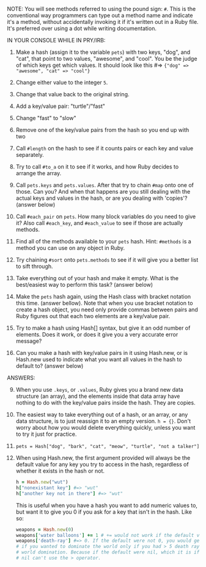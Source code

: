 NOTE: You will see methods referred to using the pound sign: `#`. This is the conventional 
way programmers can type out a method name and indicate it's a method, without 
accidentally invoking it if it's written out in a Ruby file. It's preferred over 
using a dot while writing documentation.

IN YOUR CONSOLE WHILE IN PRY/IRB:

1. Make a hash (assign it to the variable `pets`) with two keys, "dog", and "cat",
   that point to two values, "awesome", and "cool". You be the judge of which keys 
   get which values. It should look like this #=> `{"dog" => "awesome", "cat" => "cool"}`
   
2. Change either value to the integer `5`.

3. Change that value back to the original string.

4. Add a key/value pair: "turtle"/"fast"

5. Change "fast" to "slow"

6. Remove one of the key/value pairs from the hash so you end up with two

7. Call `#length` on the hash to see if it counts pairs or each key and value separately. 
 
8. Try to call `#to_a` on it to see if it works, and how Ruby decides to arrange the 
   array.
   
9. Call `pets.keys` and `pets.values`. After that try to chain `#map` onto one of those. Can you? And 
   when that happens are you still dealing with the actual keys and values in the hash, 
   or are you dealing with 'copies'? (answer below)
   
10. Call `#each_pair` on `pets`. How many block variables do you need to give it? 
    Also call `#each_key`, and `#each_value` to see if those are actually methods.
    
11. Find all of the methods available to your `pets` hash. Hint: `#methods` is a method 
    you can use on any object in Ruby.
    
12. Try chaining `#sort` onto `pets.methods` to see if it will give you a better list to 
    sift through.
    
13. Take everything out of your hash and make it empty. What is the best/easiest way 
    to perform this task? (answer below)
    
14. Make the `pets` hash again, using the Hash class with bracket notation this time.
    (answer bellow). Note that when you use bracket notation to create a hash object, 
    you need only provide commas between pairs and Ruby figures out that each two elements 
    are a key/value pair.

15. Try to make a hash using Hash[] syntax, but give it an odd number of elements.
    Does it work, or does it give you a very accurate error message?
    
16. Can you make a hash with key/value pairs in it using Hash.new, or is Hash.new used to 
    indicate what you want all values in the hash to default to? (answer below)


ANSWERS:

9. When you use `.keys`, or `.values`, Ruby gives you a brand new data structure
   (an array), and the elements inside that data array have nothing to do with the
   key/value pairs inside the hash. They are copies.

13. The easiest way to take everything out of a hash, or an array, or any data 
    structure, is to just reassign it to an empty version. `h = {}`. Don't worry 
    about how you would delete everything quickly, unless you want to try it just 
    for practice. 

14. `pets = Hash["dog", "bark", "cat", "meow", "turtle", "not a talker"]`

16. When using Hash.new, the first argument provided will always be the default value for any 
    key you try to access in the hash, regardless of whether it exists in the hash or not.
    ```ruby
    h = Hash.new("wut")
    h["nonexistant key"] #=> "wut"
    h["another key not in there"] #=> "wut"

    ```
    This is useful when you have a hash you want to add numeric values to, but want it to give you 
    0 if you ask for a key that isn't in the hash. Like so: 
    ```ruby
    weapons = Hash.new(0)
    weapons['water balloons'] += 1 # += would not work if the default value wasn't 0. If it's nil, you can't += it.
    weapons['death-ray'] #=> 0. If the default were not 0, you would get nil for this when asking how many death rays you have. So
    # if you wanted to dominate the world only if you had > 5 death rays, you couldn't write a conditional that would trigger your 
    # world domination. Because if the default were nil, which it is if you don't give a default as an argument using Hash.new, 
    # nil can't use the > operator. 
    ```
